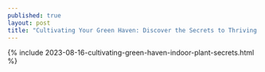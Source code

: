 ```yaml
---
published: true
layout: post
title: "Cultivating Your Green Haven: Discover the Secrets to Thriving Indoor Plants"
---
```

{% include 2023-08-16-cultivating-green-haven-indoor-plant-secrets.html %}
